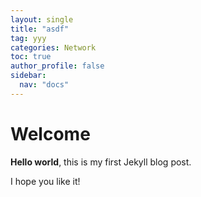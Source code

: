 ```yaml
---
layout: single
title: "asdf"
tag: yyy
categories: Network
toc: true
author_profile: false
sidebar:
  nav: "docs"
---
```


# Welcome

**Hello world**, this is my first Jekyll blog post.

I hope you like it!
